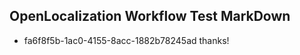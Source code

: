 ## OpenLocalization Workflow Test MarkDown
* fa6f8f5b-1ac0-4155-8acc-1882b78245ad thanks!

<!--HONumber=Aug16_HO4-->


